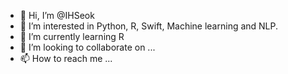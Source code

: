 - 👋 Hi, I’m @IHSeok
- 👀 I’m interested in Python, R, Swift, Machine learning and NLP.
- 🌱 I’m currently learning R
- 💞️ I’m looking to collaborate on ...
- 📫 How to reach me ...

<!---
IHSeok/IHSeok is a ✨ special ✨ repository because its `README.md` (this file) appears on your GitHub profile.
You can click the Preview link to take a look at your changes.
--->
